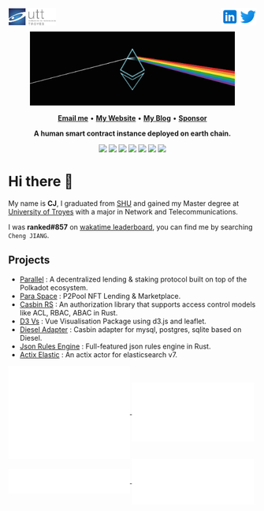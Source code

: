 <a href="https://www.utt.fr" rel="nofollow"> <img align="left"
            src="utt_logo.png"
            alt="UTT" height="36px" style="max-width: 100%;"> </a>
<a href="https://twitter.com/0xJ_C" rel="nofollow"> <img align="right"
            src="twitter_logo.svg"
            alt="Twitter" height="36px" style="max-width: 100%;"> </a>
<a href="https://www.linkedin.com/in/alexcj96/" rel="nofollow"> <img align="right"
            src="linkedin_logo.svg"
            alt="LinkedIn" height="36px" style="max-width: 100%;"> </a>
<br>
<br>

<div align="center">
<img height="150"  src="ethereum.png" alt="Ethereum" />
</div>

<p align="center">
<b><a href="mailto:cocathecafe@gmail.com">Email me</a></b>
•
<b><a href="https://www.alexcj96.com">My Website</a></b>
•
<b><a href="https://blog.alexcj96.com">My Blog</a></b>
•
<b><a href="https://etherscan.io/address/0x2f2d07d60ea7330DD2314f4413CCbB2dC25276EF">Sponsor</a></b>
</p>

<p align="center"><b>A human smart contract instance deployed on earth chain.</b></p>

<p align="center">
<img src="https://img.shields.io/badge/rust-%23000000.svg?&style=for-the-badge&logo=rust&logoColor=white"/>
<img src="https://img.shields.io/badge/go-%2300ADD8.svg?&style=for-the-badge&logo=go&logoColor=white" />
<img src="https://img.shields.io/badge/solidity%20-808080.svg?&style=for-the-badge&logo=solidity&logoColor=white"/>
<img src="https://img.shields.io/badge/typescript%20-%23007ACC.svg?&style=for-the-badge&logo=typescript&logoColor=white"/>
<img src ="https://img.shields.io/badge/c++-%2300599C.svg?style=for-the-badge&logo=c%2B%2B&logoColor=white">
<img src ="https://img.shields.io/badge/c-%2300599C.svg?style=for-the-badge&logo=c&logoColor=white">
<img src="https://img.shields.io/badge/neovim-%2357A143.svg?&style=for-the-badge&logo=neovim&logoColor=white"/>
</p>

# Hi there 👋

My name is **CJ**, I graduated from [SHU](https://www.shu.edu.cn/) and gained my Master degree at [University of Troyes](https://www.utt.fr/) with a major in Network and Telecommunications.

I was **ranked#857** on [wakatime leaderboard](https://wakatime.com/leaders), you can find me by searching `Cheng JIANG`.

## Projects

- [Parallel](https://github.com/parallel-finance/parallel) : A decentralized lending & staking protocol built on top of the Polkadot ecosystem.
- [Para Space](https://github.com/para-space/paraspace-core) : P2Pool NFT Lending & Marketplace.
- [Casbin RS](https://github.com/casbin/casbin-rs) : An authorization library that supports access control models like ACL, RBAC, ABAC in Rust.
- [D3 Vs](https://github.com/gopherJ/Vs) : Vue Visualisation Package using d3.js and leaflet.
- [Diesel Adapter](https://github.com/casbin-rs/diesel-adapter) : Casbin adapter for mysql, postgres, sqlite based on Diesel.
- [Json Rules Engine](https://github.com/gopherJ/json-rules-engine-rs) : Full-featured json rules engine in Rust.
- [Actix Elastic](https://github.com/gopherJ/actix-elastic) : An actix actor for elasticsearch v7.

<a href="https://wakatime.com/@gopherj">
  <img alt="Github Metrics"  align="center" width="49%" src="./github-metrics.svg"/>
</a>
<a href="https://wakatime.com/@gopherj">
  <img alt="Wakatime Metrics" align="center" width="49%" src="./metrics.plugin.wakatime.svg"/>
</a>
<a href="https://wakatime.com/@gopherj">
  <img alt="Contributions Metrics"  align="center" width="49%" src="./metrics.plugin.notable.svg"/>
</a>
<a href="https://leetcode.com/GopherJ">
  <img alt="LeetCode Metrics"  align="center" width="49%" src="./metrics.plugin.leetcode.svg"/>
</a>

